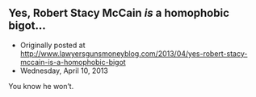 ## Yes, Robert Stacy McCain <em>is</em> a homophobic bigot…

 * Originally posted at http://www.lawyersgunsmoneyblog.com/2013/04/yes-robert-stacy-mccain-is-a-homophobic-bigot
 * Wednesday, April 10, 2013

You know he won’t.